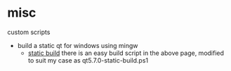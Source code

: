 # misc
custom scripts

* build a static qt for windows using mingw
  * [static build][build a static qt for windows using mingw]
    there is an easy build script in the above page, modified to suit my case as qt5.7.0-static-build.ps1

[build a static qt for windows using mingw]: https://wiki.qt.io/Building_a_static_Qt_for_Windows_using_MingW
